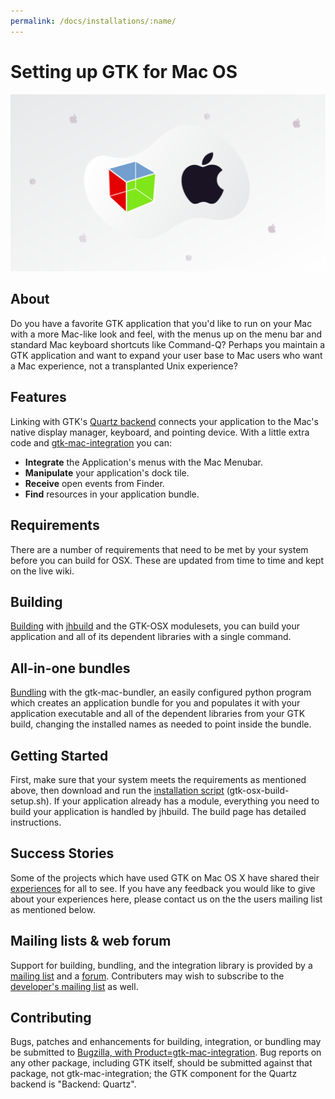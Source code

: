 ```yaml
---
permalink: /docs/installations/:name/
---
```

# Setting up GTK for Mac OS

![GTK and MacOS](/assets/img/docs/docs-gtk-macos.png)

## About

Do you have a favorite GTK application that you'd like to run on your Mac with a more Mac-like look and feel, with the menus up on the menu bar and standard Mac keyboard shortcuts like Command-Q? Perhaps you maintain a GTK application and want to expand your user base to Mac users who want a Mac experience, not a transplanted Unix experience?

## Features

Linking with GTK's [Quartz backend](https://wiki.gnome.org/Projects/GTK/OSX) connects your application to the Mac's native display manager, keyboard, and pointing device. With a little extra code and [gtk-mac-integration](https://wiki.gnome.org/Projects/GTK/OSX/Integration) you can:

* **Integrate** the Application's menus with the Mac Menubar.
* **Manipulate** your application's dock tile.
* **Receive** open events from Finder.
* **Find** resources in your application bundle.

## Requirements

There are a number of requirements that need to be met by your system before you can build for OSX. These are updated from time to time and kept on the live wiki.

## Building

[Building](https://wiki.gnome.org/Projects/GTK/OSX/Building) with [jhbuild](https://wiki.gnome.org/Projects/Jhbuild) and the GTK-OSX modulesets, you can build your application and all of its dependent libraries with a single command.

## All-in-one bundles

[Bundling](https://wiki.gnome.org/Projects/GTK/OSX/Bundling) with the gtk-mac-bundler, an easily configured python program which creates an application bundle for you and populates it with your application executable and all of the dependent libraries from your GTK build, changing the installed names as needed to point inside the bundle.

## Getting Started

First, make sure that your system meets the requirements as mentioned above, then download and run the [installation script](http://git.gnome.org/browse/gtk-osx/plain/gtk-osx-build-setup.sh) (gtk-osx-build-setup.sh). If your application already has a module, everything you need to build your application is handled by jhbuild. The build page has detailed instructions.

## Success Stories

Some of the projects which have used GTK on Mac OS X have shared their [experiences](https://wiki.gnome.org/Projects/GTK/OSX/PortedApps) for all to see. If you have any feedback you would like to give about your experiences here, please contact us on the the users mailing list as mentioned below.

## Mailing lists & web forum

Support for building, bundling, and the integration library is provided by a [mailing list](http://mail.gnome.org/mailman/listinfo/gtk-osx-users-list) and a [forum](http://sourceforge.net/apps/phpbb/gtk-osx/). Contributers may wish to subscribe to the [developer's mailing list](http://mail.gnome.org/mailman/listinfo/gtk-osx-devel-list) as well.

## Contributing

Bugs, patches and enhancements for building, integration, or bundling may be submitted to [Bugzilla, with Product=gtk-mac-integration](https://bugzilla.gnome.org/enter_bug.cgi?product=gtk-mac-integration). Bug reports on any other package, including GTK itself, should be submitted against that package, not gtk-mac-integration; the GTK component for the Quartz backend is "Backend: Quartz".
